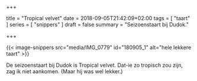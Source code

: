 +++

title = "Tropical velvet"
date = 2018-09-05T21:42:09+02:00 
tags = [ "taart" ] 
series = [ "snippers" ]
draft = false
summary = "Seizoenstaart bij Dudok."

+++

{{< image-snippers src="media/IMG_0779" id="180905_1" alt="hele lekkere taart" >}}

De seizoenstaart bij Dudok is Tropical velvet. Dat-ie zo tropisch zou zijn, zag ik niet aankomen. (Maar hij was wel lekker.)
